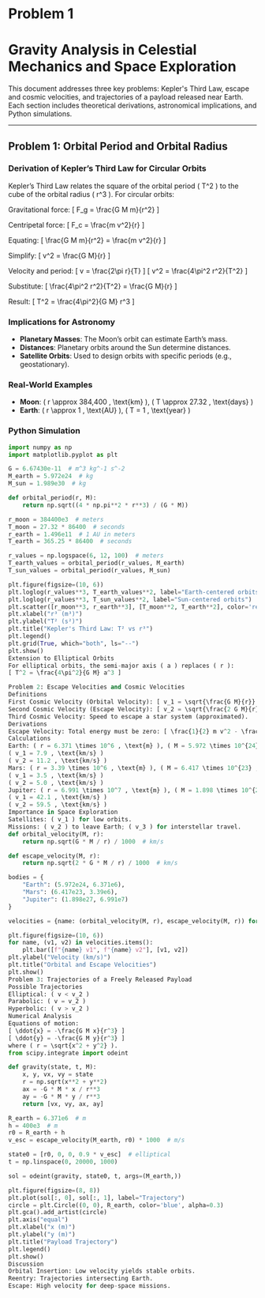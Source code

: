 # Problem 1
# Gravity Analysis in Celestial Mechanics and Space Exploration

This document addresses three key problems: Kepler's Third Law, escape and cosmic velocities, and trajectories of a payload released near Earth. Each section includes theoretical derivations, astronomical implications, and Python simulations.

---

## Problem 1: Orbital Period and Orbital Radius

### Derivation of Kepler’s Third Law for Circular Orbits

Kepler’s Third Law relates the square of the orbital period \( T^2 \) to the cube of the orbital radius \( r^3 \). For circular orbits:

Gravitational force:
\[ F_g = \frac{G M m}{r^2} \]

Centripetal force:
\[ F_c = \frac{m v^2}{r} \]

Equating:
\[ \frac{G M m}{r^2} = \frac{m v^2}{r} \]

Simplify:
\[ v^2 = \frac{G M}{r} \]

Velocity and period:
\[ v = \frac{2\pi r}{T} \]
\[ v^2 = \frac{4\pi^2 r^2}{T^2} \]

Substitute:
\[ \frac{4\pi^2 r^2}{T^2} = \frac{G M}{r} \]

Result:
\[ T^2 = \frac{4\pi^2}{G M} r^3 \]

### Implications for Astronomy

- **Planetary Masses**: The Moon’s orbit can estimate Earth’s mass.
- **Distances**: Planetary orbits around the Sun determine distances.
- **Satellite Orbits**: Used to design orbits with specific periods (e.g., geostationary).

### Real-World Examples

- **Moon**: \( r \approx 384,400 \, \text{km} \), \( T \approx 27.32 \, \text{days} \)
- **Earth**: \( r \approx 1 \, \text{AU} \), \( T = 1 \, \text{year} \)

### Python Simulation

```python
import numpy as np
import matplotlib.pyplot as plt

G = 6.67430e-11  # m^3 kg^-1 s^-2
M_earth = 5.972e24  # kg
M_sun = 1.989e30  # kg

def orbital_period(r, M):
    return np.sqrt((4 * np.pi**2 * r**3) / (G * M))

r_moon = 384400e3  # meters
T_moon = 27.32 * 86400  # seconds
r_earth = 1.496e11  # 1 AU in meters
T_earth = 365.25 * 86400  # seconds

r_values = np.logspace(6, 12, 100)  # meters
T_earth_values = orbital_period(r_values, M_earth)
T_sun_values = orbital_period(r_values, M_sun)

plt.figure(figsize=(10, 6))
plt.loglog(r_values**3, T_earth_values**2, label="Earth-centered orbits")
plt.loglog(r_values**3, T_sun_values**2, label="Sun-centered orbits")
plt.scatter([r_moon**3, r_earth**3], [T_moon**2, T_earth**2], color='red', label="Moon, Earth")
plt.xlabel("r³ (m³)")
plt.ylabel("T² (s²)")
plt.title("Kepler's Third Law: T² vs r³")
plt.legend()
plt.grid(True, which="both", ls="--")
plt.show()
Extension to Elliptical Orbits
For elliptical orbits, the semi-major axis ( a ) replaces ( r ):
[ T^2 = \frac{4\pi^2}{G M} a^3 ]

Problem 2: Escape Velocities and Cosmic Velocities
Definitions
First Cosmic Velocity (Orbital Velocity): [ v_1 = \sqrt{\frac{G M}{r}} ]
Second Cosmic Velocity (Escape Velocity): [ v_2 = \sqrt{\frac{2 G M}{r}} ]
Third Cosmic Velocity: Speed to escape a star system (approximated).
Derivations
Escape Velocity: Total energy must be zero: [ \frac{1}{2} m v^2 - \frac{G M m}{r} = 0 ] [ v = \sqrt{\frac{2 G M}{r}} ]
Calculations
Earth: ( r = 6.371 \times 10^6 , \text{m} ), ( M = 5.972 \times 10^{24} , \text{kg} )
( v_1 = 7.9 , \text{km/s} )
( v_2 = 11.2 , \text{km/s} )
Mars: ( r = 3.39 \times 10^6 , \text{m} ), ( M = 6.417 \times 10^{23} , \text{kg} )
( v_1 = 3.5 , \text{km/s} )
( v_2 = 5.0 , \text{km/s} )
Jupiter: ( r = 6.991 \times 10^7 , \text{m} ), ( M = 1.898 \times 10^{27} , \text{kg} )
( v_1 = 42.1 , \text{km/s} )
( v_2 = 59.5 , \text{km/s} )
Importance in Space Exploration
Satellites: ( v_1 ) for low orbits.
Missions: ( v_2 ) to leave Earth; ( v_3 ) for interstellar travel.
def orbital_velocity(M, r):
    return np.sqrt(G * M / r) / 1000  # km/s

def escape_velocity(M, r):
    return np.sqrt(2 * G * M / r) / 1000  # km/s

bodies = {
    "Earth": (5.972e24, 6.371e6),
    "Mars": (6.417e23, 3.39e6),
    "Jupiter": (1.898e27, 6.991e7)
}

velocities = {name: (orbital_velocity(M, r), escape_velocity(M, r)) for name, (M, r) in bodies.items()}

plt.figure(figsize=(10, 6))
for name, (v1, v2) in velocities.items():
    plt.bar([f"{name} v1", f"{name} v2"], [v1, v2])
plt.ylabel("Velocity (km/s)")
plt.title("Orbital and Escape Velocities")
plt.show()
Problem 3: Trajectories of a Freely Released Payload
Possible Trajectories
Elliptical: ( v < v_2 )
Parabolic: ( v = v_2 )
Hyperbolic: ( v > v_2 )
Numerical Analysis
Equations of motion:
[ \ddot{x} = -\frac{G M x}{r^3} ]
[ \ddot{y} = -\frac{G M y}{r^3} ]
where ( r = \sqrt{x^2 + y^2} ).
from scipy.integrate import odeint

def gravity(state, t, M):
    x, y, vx, vy = state
    r = np.sqrt(x**2 + y**2)
    ax = -G * M * x / r**3
    ay = -G * M * y / r**3
    return [vx, vy, ax, ay]

R_earth = 6.371e6  # m
h = 400e3  # m
r0 = R_earth + h
v_esc = escape_velocity(M_earth, r0) * 1000  # m/s

state0 = [r0, 0, 0, 0.9 * v_esc]  # elliptical
t = np.linspace(0, 20000, 1000)

sol = odeint(gravity, state0, t, args=(M_earth,))

plt.figure(figsize=(8, 8))
plt.plot(sol[:, 0], sol[:, 1], label="Trajectory")
circle = plt.Circle((0, 0), R_earth, color='blue', alpha=0.3)
plt.gca().add_artist(circle)
plt.axis("equal")
plt.xlabel("x (m)")
plt.ylabel("y (m)")
plt.title("Payload Trajectory")
plt.legend()
plt.show()
Discussion
Orbital Insertion: Low velocity yields stable orbits.
Reentry: Trajectories intersecting Earth.
Escape: High velocity for deep-space missions.
